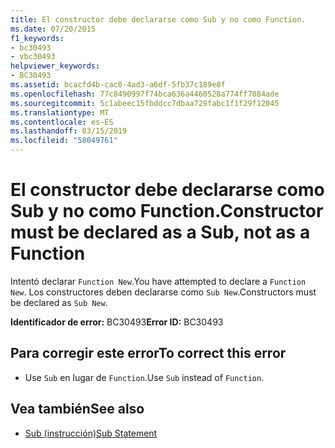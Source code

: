 ```yaml
---
title: El constructor debe declararse como Sub y no como Function.
ms.date: 07/20/2015
f1_keywords:
- bc30493
- vbc30493
helpviewer_keywords:
- BC30493
ms.assetid: bcacfd4b-cac0-4ad3-a6df-5fb37c189e8f
ms.openlocfilehash: 77c8490997f74bca636a4460528a774ff7084ade
ms.sourcegitcommit: 5c1abeec15fbddcc7dbaa729fabc1f1f29f12045
ms.translationtype: MT
ms.contentlocale: es-ES
ms.lasthandoff: 03/15/2019
ms.locfileid: "58049761"
---
```

# <a name="constructor-must-be-declared-as-a-sub-not-as-a-function"></a><span data-ttu-id="da5e6-102">El constructor debe declararse como Sub y no como Function.</span><span class="sxs-lookup"><span data-stu-id="da5e6-102">Constructor must be declared as a Sub, not as a Function</span></span>
<span data-ttu-id="da5e6-103">Intentó declarar `Function New`.</span><span class="sxs-lookup"><span data-stu-id="da5e6-103">You have attempted to declare a `Function New`.</span></span> <span data-ttu-id="da5e6-104">Los constructores deben declararse como `Sub New`.</span><span class="sxs-lookup"><span data-stu-id="da5e6-104">Constructors must be declared as `Sub New`.</span></span>  
  
 <span data-ttu-id="da5e6-105">**Identificador de error:** BC30493</span><span class="sxs-lookup"><span data-stu-id="da5e6-105">**Error ID:** BC30493</span></span>  
  
## <a name="to-correct-this-error"></a><span data-ttu-id="da5e6-106">Para corregir este error</span><span class="sxs-lookup"><span data-stu-id="da5e6-106">To correct this error</span></span>  
  
-   <span data-ttu-id="da5e6-107">Use `Sub` en lugar de `Function`.</span><span class="sxs-lookup"><span data-stu-id="da5e6-107">Use `Sub` instead of `Function`.</span></span>  
  
## <a name="see-also"></a><span data-ttu-id="da5e6-108">Vea también</span><span class="sxs-lookup"><span data-stu-id="da5e6-108">See also</span></span>

- [<span data-ttu-id="da5e6-109">Sub (instrucción)</span><span class="sxs-lookup"><span data-stu-id="da5e6-109">Sub Statement</span></span>](../../visual-basic/language-reference/statements/sub-statement.md)
